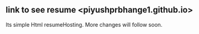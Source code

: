 ## link to see resume  <piyushprbhange1.github.io>
Its simple Html resumeHosting. More changes will follow soon.
